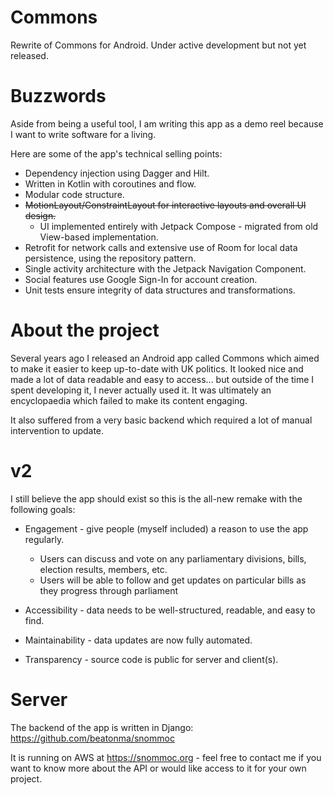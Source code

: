 # Commons

Rewrite of Commons for Android. Under active development but not yet released.

# Buzzwords
Aside from being a useful tool, I am writing this app as a demo reel because I want to write software for a living.

Here are some of the app's technical selling points:

- Dependency injection using Dagger and Hilt.
- Written in Kotlin with coroutines and flow.
- Modular code structure.
- ~~MotionLayout/ConstraintLayout for interactive layouts and overall UI design.~~
  - UI implemented entirely with Jetpack Compose - migrated from old View-based implementation.
- Retrofit for network calls and extensive use of Room for local data persistence, using the
  repository pattern.
- Single activity architecture with the Jetpack Navigation Component.
- Social features use Google Sign-In for account creation.
- Unit tests ensure integrity of data structures and transformations.


# About the project
Several years ago I released an Android app called Commons which aimed to make it easier to keep up-to-date with UK politics. It looked nice and made a lot of data readable and easy to access... but outside of the time I spent developing it, I never actually used it. It was ultimately an encyclopaedia which failed to make its content engaging.

It also suffered from a very basic backend which required a lot of manual intervention to update.

# v2
I still believe the app should exist so this is the all-new remake with the following goals:

- Engagement - give people (myself included) a reason to use the app regularly.
  - Users can discuss and vote on any parliamentary divisions, bills, election results, members,
    etc.
  - Users will be able to follow and get updates on particular bills as they progress through
    parliament

- Accessibility - data needs to be well-structured, readable, and easy to find.

- Maintainability - data updates are now fully automated.

- Transparency - source code is public for server and client(s).

# Server
The backend of the app is written in Django: https://github.com/beatonma/snommoc

It is running on AWS at https://snommoc.org - feel free to contact me if you want to know more about the API or would like access to it for your own project.
